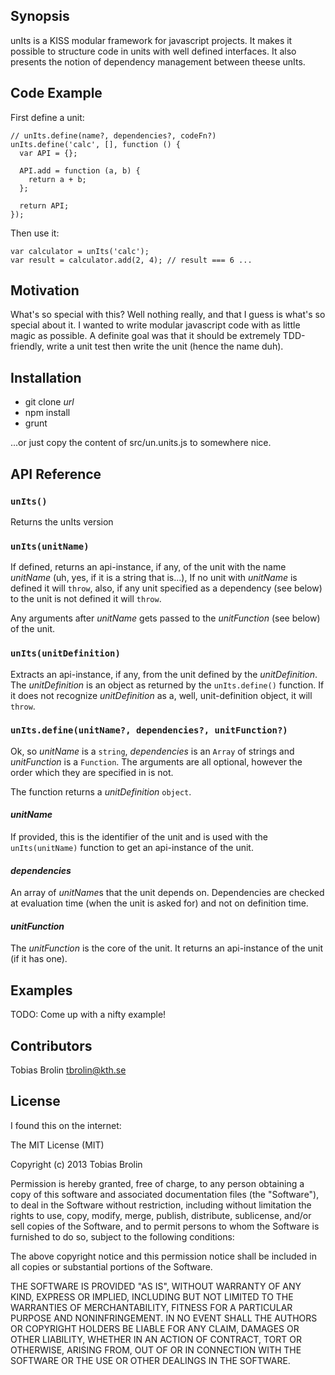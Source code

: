 ## Synopsis

unIts is a KISS modular framework for javascript projects. It makes it possible to
structure code in units with well defined interfaces. It also presents the
notion of dependency management between theese unIts.

## Code Example

First define a unit:

    // unIts.define(name?, dependencies?, codeFn?)
    unIts.define('calc', [], function () {
      var API = {};

      API.add = function (a, b) {
        return a + b;
      };

      return API;
    });

Then use it:

    var calculator = unIts('calc');
    var result = calculator.add(2, 4); // result === 6 ...

## Motivation

What's so special with this? Well nothing really, and that I guess is what's so
special about it. I wanted to write modular javascript code with as little magic
as possible. A definite goal was that it should be extremely TDD-friendly, write
a unit test then write the unit (hence the name duh).

## Installation

- git clone *url*
- npm install
- grunt

...or just copy the content of src/un.units.js to somewhere nice.

## API Reference

### `unIts()`

Returns the unIts version

### `unIts(unitName)`

If defined, returns an api-instance, if any, of the unit with the name *unitName* (uh, yes,
if it is a string that is...), If no unit with *unitName* is defined it will `throw`, also,
if any unit specified as a dependency (see below) to the unit is not defined it will
`throw`.

Any arguments after *unitName* gets passed to the *unitFunction* (see below) of the unit.

### `unIts(unitDefinition)`

Extracts an api-instance, if any, from the unit defined by the *unitDefinition*. The
*unitDefinition* is an object as returned by the `unIts.define()` function. If
it does not recognize *unitDefinition* as a, well, unit-definition object, it
will `throw`.

### `unIts.define(unitName?, dependencies?, unitFunction?)`

Ok, so *unitName* is a `string`, *dependencies* is an `Array` of strings and
*unitFunction* is a `Function`. The arguments are all optional, however the
order which they are specified in is not.

The function returns a *unitDefinition* `object`.

#### *unitName*

If provided, this is the identifier of the unit and is used with the `unIts(unitName)`
function to get an api-instance of the unit.

#### *dependencies*

An array of *unitName*s that the unit depends on. Dependencies are checked at evaluation
time (when the unit is asked for) and not on definition time.

#### *unitFunction*

The *unitFunction* is the core of the unit. It returns an api-instance of the unit
(if it has one). 

## Examples

TODO: Come up with a nifty example!

## Contributors

Tobias Brolin tbrolin@kth.se

## License

I found this on the internet:

The MIT License (MIT)

Copyright (c) 2013 Tobias Brolin

Permission is hereby granted, free of charge, to any person obtaining a copy
of this software and associated documentation files (the "Software"), to deal
in the Software without restriction, including without limitation the rights
to use, copy, modify, merge, publish, distribute, sublicense, and/or sell
copies of the Software, and to permit persons to whom the Software is
furnished to do so, subject to the following conditions:

The above copyright notice and this permission notice shall be included in
all copies or substantial portions of the Software.

THE SOFTWARE IS PROVIDED "AS IS", WITHOUT WARRANTY OF ANY KIND, EXPRESS OR
IMPLIED, INCLUDING BUT NOT LIMITED TO THE WARRANTIES OF MERCHANTABILITY,
FITNESS FOR A PARTICULAR PURPOSE AND NONINFRINGEMENT. IN NO EVENT SHALL THE
AUTHORS OR COPYRIGHT HOLDERS BE LIABLE FOR ANY CLAIM, DAMAGES OR OTHER
LIABILITY, WHETHER IN AN ACTION OF CONTRACT, TORT OR OTHERWISE, ARISING FROM,
OUT OF OR IN CONNECTION WITH THE SOFTWARE OR THE USE OR OTHER DEALINGS IN
THE SOFTWARE.
